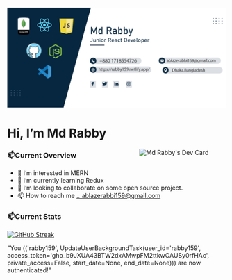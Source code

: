 
![The San Juan Mountains are beautiful!](gitHubBanner.jpg "San Juan Mountains")

# Hi, I’m Md Rabby
<a href="https://app.daily.dev/rabbi159"><img align='right' src="https://api.daily.dev/devcards/28b0b921ec5e4a15bbbee6a22f1f89fe.png?r=bg1" width="200" alt="Md Rabby's Dev Card"/></a>
### 📫Current Overview
- 👀 I’m interested in MERN
- 🌱 I’m currently learning Redux
- 💞️ I’m looking to collaborate on some open source project.
- 📫 How to reach me ...ablazerabbi159@gmail.com

### 📫Current Stats
[![GitHub Streak](https://github-readme-streak-stats.herokuapp.com?user=rabby159&theme=blueberry-duo)](https://git.io/streak-stats)


"You (('rabby159', UpdateUserBackgroundTask(user_id='rabby159', access_token='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', private_access=False, start_date=None, end_date=None))) are now authenticated!"
